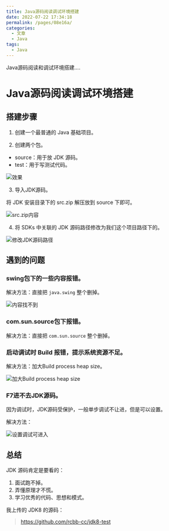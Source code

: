 ```yaml
---
title: Java源码阅读调试环境搭建
date: 2022-07-22 17:34:18
permalink: /pages/08e16a/
categories:
  - 文章
  - Java
tags:
  - Java
---
```

Java源码阅读和调试环境搭建....


# Java源码阅读调试环境搭建

## 搭建步骤

1. 创建一个最普通的 Java 基础项目。

2. 创建两个包。

* source：用于放 JDK 源码。
* test：用于写测试代码。

![效果](https://rcbb-blog.oss-cn-guangzhou.aliyuncs.com/2021/09/20210901151623-00106a.png?x-oss-process=style/yuantu_shuiyin)

<!-- more -->

3. 导入JDK源码。

将 JDK 安装目录下的 src.zip 解压放到 source 下即可。

![src.zip内容](https://rcbb-blog.oss-cn-guangzhou.aliyuncs.com/2021/09/20210901151709-384dc8.png?x-oss-process=style/yuantu_shuiyin)

4. 将 SDKs 中关联的 JDK 源码路径修改为我们这个项目路径下的。

![修改JDK源码路径](https://rcbb-blog.oss-cn-guangzhou.aliyuncs.com/2021/09/20210901151919-05d7d5.png?x-oss-process=style/yuantu_shuiyin)


## 遇到的问题

### swing包下的一些内容报错。

解决方法：直接把 `java.swing` 整个删掉。

![内容找不到](https://rcbb-blog.oss-cn-guangzhou.aliyuncs.com/2021/09/20210901152209-d9c171.png?x-oss-process=style/yuantu_shuiyin)

### com.sun.source包下报错。

解决方法：直接把 `com.sun.source` 整个删掉。

### 启动调试时 Build 报错，提示系统资源不足。

解决方法：加大Build process heap size。

![加大Build process heap size](https://rcbb-blog.oss-cn-guangzhou.aliyuncs.com/2021/09/20210901152410-3b8dd0.png?x-oss-process=style/yuantu_shuiyin)

### F7进不去JDK源码。

因为调试时，JDK源码受保护，一般单步调试不让进，但是可以设置。

解决方法：

![设置调试可进入](https://rcbb-blog.oss-cn-guangzhou.aliyuncs.com/2021/09/20210901153633-3fb39d.png?x-oss-process=style/yuantu_shuiyin)

## 总结

JDK 源码肯定是要看的：
1. 面试跑不掉。
2. 弄懂原理才不慌。
3. 学习优秀的代码、思想和模式。

我上传的 JDK8 的源码：
> https://github.com/rcbb-cc/jdk8-test
